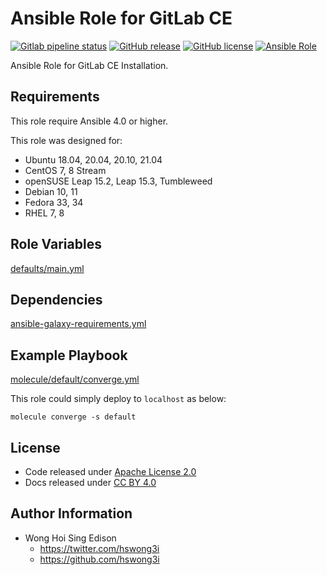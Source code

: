 # Ansible Role for GitLab CE

[![Gitlab pipeline status](https://img.shields.io/gitlab/pipeline/alvistack/ansible-role-gitlab_ce/master)](https://gitlab.com/alvistack/ansible-role-gitlab_ce/-/pipelines)
[![GitHub release](https://img.shields.io/github/release/alvistack/ansible-role-gitlab_ce.svg)](https://github.com/alvistack/ansible-role-gitlab_ce/releases)
[![GitHub license](https://img.shields.io/github/license/alvistack/ansible-role-gitlab_ce.svg)](https://github.com/alvistack/ansible-role-gitlab_ce/blob/master/LICENSE)
[![Ansible Role](https://img.shields.io/badge/galaxy-alvistack.gitlab_ce-blue.svg)](https://galaxy.ansible.com/alvistack/gitlab_ce)

Ansible Role for GitLab CE Installation.

## Requirements

This role require Ansible 4.0 or higher.

This role was designed for:

  - Ubuntu 18.04, 20.04, 20.10, 21.04
  - CentOS 7, 8 Stream
  - openSUSE Leap 15.2, Leap 15.3, Tumbleweed
  - Debian 10, 11
  - Fedora 33, 34
  - RHEL 7, 8

## Role Variables

[defaults/main.yml](defaults/main.yml)

## Dependencies

[ansible-galaxy-requirements.yml](ansible-galaxy-requirements.yml)

## Example Playbook

[molecule/default/converge.yml](molecule/default/converge.yml)

This role could simply deploy to `localhost` as below:

    molecule converge -s default

## License

  - Code released under [Apache License 2.0](LICENSE)
  - Docs released under [CC BY 4.0](http://creativecommons.org/licenses/by/4.0/)

## Author Information

  - Wong Hoi Sing Edison
      - <https://twitter.com/hswong3i>
      - <https://github.com/hswong3i>
